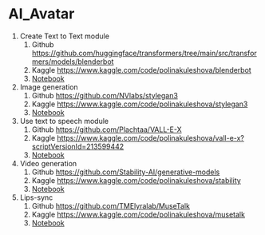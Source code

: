 # AI_Avatar
1. Create Text to Text module
   1. Github https://github.com/huggingface/transformers/tree/main/src/transformers/models/blenderbot 
   2. Kaggle https://www.kaggle.com/code/polinakuleshova/blenderbot
   3. [Notebook](blenderbot.ipynb)
2. Image generation
   1. Github https://github.com/NVlabs/stylegan3 
   2. Kaggle https://www.kaggle.com/code/polinakuleshova/stylegan3
   3. [Notebook](stylegan3.ipynb)
3. Use text to speech module
   1. Github https://github.com/Plachtaa/VALL-E-X 
   2. Kaggle https://www.kaggle.com/code/polinakuleshova/vall-e-x?scriptVersionId=213599442
   3. [Notebook](vall-e-x.ipynb)
4. Video generation
   1. Github https://github.com/Stability-AI/generative-models
   2. Kaggle https://www.kaggle.com/code/polinakuleshova/stability
   3. [Notebook](stability.ipynb)
5. Lips-sync
   1. Github https://github.com/TMElyralab/MuseTalk 
   2. Kaggle https://www.kaggle.com/code/polinakuleshova/musetalk 
   3. [Notebook](musetalk.ipynb)